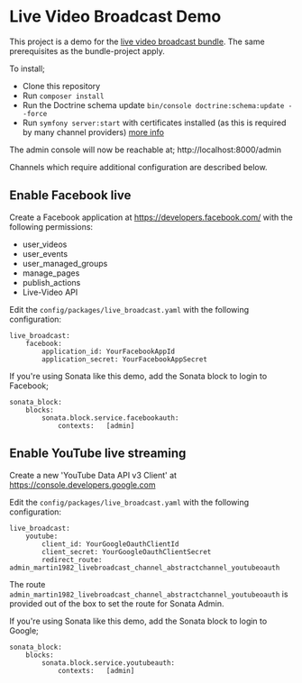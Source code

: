 Live Video Broadcast Demo
=========================

This project is a demo for the [live video broadcast bundle](https://github.com/Martin1982/live-broadcast-bundle). The same prerequisites as the bundle-project apply. 

To install;

* Clone this repository
* Run `composer install`
* Run the Doctrine schema update `bin/console doctrine:schema:update --force`
* Run `symfony server:start` with certificates installed (as this is required by many channel providers) [more info](https://github.com/symfony/cli)

The admin console will now be reachable at; http://localhost:8000/admin

Channels which require additional configuration are described below.

## Enable Facebook live

Create a Facebook application at https://developers.facebook.com/ with the following permissions:

- user_videos
- user_events
- user_managed_groups
- manage_pages
- publish_actions
- Live-Video API

Edit the `config/packages/live_broadcast.yaml` with the following configuration:

    live_broadcast:
        facebook:
            application_id: YourFacebookAppId
            application_secret: YourFacebookAppSecret
            
If you're using Sonata like this demo, add the Sonata block to login to Facebook;

    sonata_block:
        blocks:
            sonata.block.service.facebookauth:
                contexts:   [admin]
    
## Enable YouTube live streaming

Create a new 'YouTube Data API v3 Client' at https://console.developers.google.com

Edit the `config/packages/live_broadcast.yaml` with the following configuration:

    live_broadcast:
        youtube:
            client_id: YourGoogleOauthClientId
            client_secret: YourGoogleOauthClientSecret
            redirect_route: admin_martin1982_livebroadcast_channel_abstractchannel_youtubeoauth

The route `admin_martin1982_livebroadcast_channel_abstractchannel_youtubeoauth` is provided out of the box to set the route for Sonata Admin.

If you're using Sonata like this demo, add the Sonata block to login to Google;

    sonata_block:
        blocks:
            sonata.block.service.youtubeauth:
                contexts:   [admin]